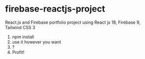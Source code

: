 # firebase-reactjs-project
React.js and Firebase portfolio project using React js 18, Firebase 9, Tailwind CSS 3


1. npm install
2. use it however you want
3. ?
4. Profit!